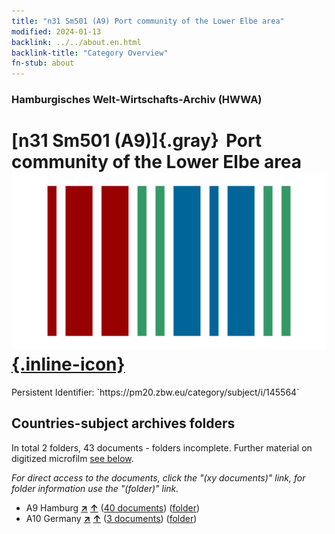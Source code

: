 ```yaml
---
title: "n31 Sm501 (A9) Port community of the Lower Elbe area"
modified: 2024-01-13
backlink: ../../about.en.html
backlink-title: "Category Overview"
fn-stub: about
---
```


### Hamburgisches Welt-Wirtschafts-Archiv (HWWA)

# [n31 Sm501 (A9)]{.gray}&#8201; Port community of the Lower Elbe area &#160; [![Wikidata](/images/Wikidata-logo.svg "Wikidata"){.inline-icon}](http://www.wikidata.org/entity/Q104711149)

<div class="hint">Persistent Identifier: `https://pm20.zbw.eu/category/subject/i/145564`</div>







## Countries-subject archives folders







In total 2 folders, 43 documents - folders incomplete. Further material on digitized microfilm [see below](#filmsections).

_For direct access to the documents, click the "(xy documents)" link, for folder information use the "(folder)" link._


- A9 Hamburg [**&nearr;**](../../../geo/i/140905/about.en.html "Hamburg (all folders)") [**&uarr;**](../../../geo/about.en.html#A9 "Country category system") (<a href="https://pm20.zbw.eu/iiifview/folder/sh/140905,145564" title="about: Hamburg : Port community of the Lower Elbe area" target="_blank">40 documents</a>) ([folder](../../../../folder/sh/1409xx/140905/1455xx/145564/about.en.html))
- A10 Germany [**&nearr;**](../../../geo/i/126128/about.en.html "Germany (all folders)") [**&uarr;**](../../../geo/about.en.html#A10 "Country category system") (<a href="https://pm20.zbw.eu/iiifview/folder/sh/126128,145564" title="about: Germany : Port community of the Lower Elbe area" target="_blank">3 documents</a>) ([folder](../../../../folder/sh/1261xx/126128/1455xx/145564/about.en.html))



<a id="filmsections" />













